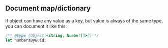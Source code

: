 ## Document map/dictionary
If object can have any value as a key, but value is always of the same type, you can document it like this:

```js
/** @type {Object.<string, Number[]>}} */
let numbersByGuid;
```
